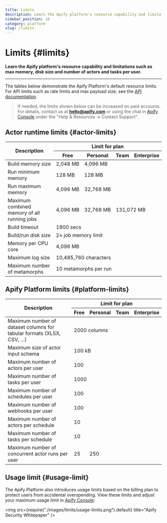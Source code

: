 ```yaml
---
title: Limits
description: Learn the Apify platform's resource capability and limitations such as max memory, disk size and number of actors and tasks per user.
sidebar_position: 16
category: platform
slug: /limits
---
```


# Limits {#limits}

**Learn the Apify platform's resource capability and limitations such as max memory, disk size and number of actors and tasks per user.**

---

The tables below demonstrate the Apify Platform's default resource limits. For API limits such as rate limits and max payload size, see the [API documentation](https://docs.apify.com/api/v2#/introduction/rate-limiting).

> If needed, the limits shown below can be increased on paid accounts. For details, contact us at **[hello@apify.com](mailto:hello@apify.com)** or using the chat in [Apify Console](https://console.apify.com/) under the "Help & Resources → Contact Support".

## Actor runtime limits {#actor-limits}

<table>
    <thead>
    <tr>
        <th rowspan="2">Description</th>
        <th colspan="4">Limit for plan</th>
    </tr>
    <tr>
        <th>Free</th>
        <th>Personal</th>
        <th>Team</th>
        <th>Enterprise</th>
    </tr>
    </thead>
    <tbody>
        <tr>
            <td>Build memory size</td>
            <td>2,048&nbsp;MB</td>
            <td colspan="3">4,096&nbsp;MB</td>
        </tr>
        <tr>
            <td>Run minimum memory</td>
            <td>128&nbsp;MB</td>
            <td colspan="3">128&nbsp;MB</td>
        </tr>
        <tr>
            <td>Run maximum memory</td>
            <td>4,096&nbsp;MB</td>
            <td colspan="3">32,768&nbsp;MB</td>
        </tr>
        <tr>
            <td>Maximum combined memory of all running jobs</td>
            <td>4,096&nbsp;MB</td>
            <td>32,768&nbsp;MB</td>
            <td colspan="2">131,072&nbsp;MB</td>
        </tr>
        <tr>
            <td>Build timeout</td>
            <td colspan="4">1800&nbsp;secs</td>
        </tr>
        <tr>
            <td>Build/run disk size</td>
            <td colspan="4">2× job memory limit</td>
        </tr>
        <tr>
            <td>Memory per CPU core</td>
            <td colspan="4">4,096&nbsp;MB</td>
        </tr>
        <tr>
            <td>Maximum log size</td>
            <td colspan="4">10,485,760&nbsp;characters</td>
        </tr>
        <tr>
            <td>Maximum number of metamorphs</td>
            <td colspan="4">10 metamorphs per run</td>
        </tr>
    </tbody>
</table>

## Apify Platform limits {#platform-limits}

<table>
    <thead>
    <tr>
        <th rowspan="2">Description</th>
        <th colspan="4">Limit for plan</th>
    </tr>
    <tr>
        <th>Free</th>
        <th>Personal</th>
        <th>Team</th>
        <th>Enterprise</th>
    </tr>
    </thead>
    <tbody>
        <tr>
            <td>Maximum number of dataset columns for tabular formats (XLSX, CSV, ...)</td>
            <td colspan="4">2000&nbsp;columns</td>
        </tr>
        <tr>
            <td>Maximum size of actor input schema</td>
            <td colspan="4">100&nbsp;kB</td>
        </tr>
        <tr>
            <td>Maximum number of actors per user</td>
            <td colspan="4">100</td>
        </tr>
        <tr>
            <td>Maximum number of tasks per user</td>
            <td colspan="4">1000</td>
        </tr>
        <tr>
            <td>Maximum number of schedules per user</td>
            <td colspan="4">100</td>
        </tr>
        <tr>
            <td>Maximum number of webhooks per user</td>
            <td colspan="4">100</td>
        </tr>
        <tr>
            <td>Maximum number of actors per schedule</td>
            <td colspan="4">10</td>
        </tr>
        <tr>
            <td>Maximum number of tasks per schedule</td>
            <td colspan="4">10</td>
        </tr>
        <tr>
            <td>Maximum number of concurrent actor runs per user </td>
            <td>25</td>
            <td colspan="3">250</td>
        </tr>
    </tbody>
</table>

## Usage limit {#usage-limit}

The Apify Platform also introduces usage limits based on the billing plan to protect users from accidental overspending. View these limits and adjust your maximum usage limit in [Apify Console](https://console.apify.com/billing#/limits):

 <img src={require("./images/limits/usage-limits.png").default} title="Apify Security Whitepaper" />
